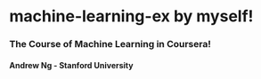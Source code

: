 # machine-learning-ex by myself!
### The Course of Machine Learning in Coursera!
#### Andrew Ng - Stanford University